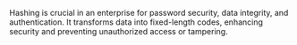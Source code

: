 Hashing is crucial in an enterprise for password security, data integrity, and authentication. It transforms data into fixed-length codes, enhancing security and preventing unauthorized access or tampering.